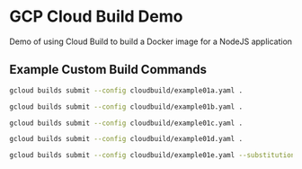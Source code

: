 # GCP Cloud Build Demo
Demo of using Cloud Build to build a Docker image for a NodeJS application

## Example Custom Build Commands
```bash
gcloud builds submit --config cloudbuild/example01a.yaml .
```
```bash
gcloud builds submit --config cloudbuild/example01b.yaml .
```
```bash
gcloud builds submit --config cloudbuild/example01c.yaml .
```
```bash
gcloud builds submit --config cloudbuild/example01d.yaml .
```
```bash
gcloud builds submit --config cloudbuild/example01e.yaml --substitutions=_HELLO="world" .
```
